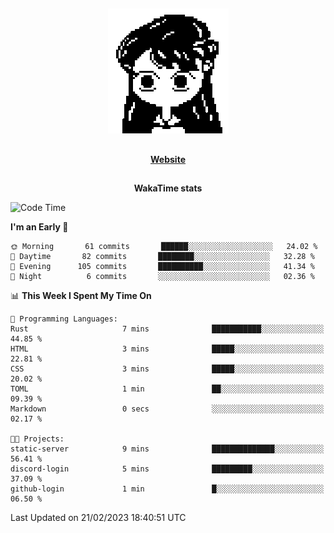 ##

<p align="center">
  <img src="./person.gif" />
</p>

##

<div align="center">
  <p>
    <strong>
    <a href='https://domm.me'>Website</a>
    </strong>
  </p>
</div>

##

<div align="center">
  <p>
    <strong>
    WakaTime stats
    </strong>
  </p>
</div>

<!--START_SECTION:waka-->
![Code Time](http://img.shields.io/badge/Code%20Time-43%20hrs%2018%20mins-blue)

**I'm an Early 🐤** 

```text
🌞 Morning       61 commits       ██████░░░░░░░░░░░░░░░░░░░   24.02 % 
🌆 Daytime       82 commits       ████████░░░░░░░░░░░░░░░░░   32.28 % 
🌃 Evening      105 commits       ██████████░░░░░░░░░░░░░░░   41.34 % 
🌙 Night          6 commits       ░░░░░░░░░░░░░░░░░░░░░░░░░   02.36 % 

```


📊 **This Week I Spent My Time On** 

```text
💬 Programming Languages: 
Rust                     7 mins              ███████████░░░░░░░░░░░░░░   44.85 % 
HTML                     3 mins              █████░░░░░░░░░░░░░░░░░░░░   22.81 % 
CSS                      3 mins              █████░░░░░░░░░░░░░░░░░░░░   20.02 % 
TOML                     1 min               ██░░░░░░░░░░░░░░░░░░░░░░░   09.39 % 
Markdown                 0 secs              ░░░░░░░░░░░░░░░░░░░░░░░░░   02.17 % 

🐱‍💻 Projects: 
static-server            9 mins              ██████████████░░░░░░░░░░░   56.41 % 
discord-login            5 mins              █████████░░░░░░░░░░░░░░░░   37.09 % 
github-login             1 min               █░░░░░░░░░░░░░░░░░░░░░░░░   06.50 % 

```


 Last Updated on 21/02/2023 18:40:51 UTC
<!--END_SECTION:waka-->

